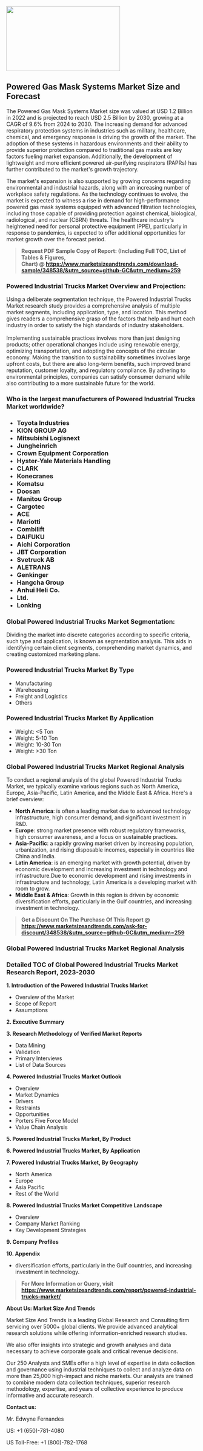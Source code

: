<p><img class="alignnone size-medium wp-image-20088" src="https://ffe5etoiles.com/wp-content/uploads/2024/12/MST1-300x171.png" alt="" width="300" height="171" /></p><h2>Powered Gas Mask Systems Market Size and Forecast</h2><p>The Powered Gas Mask Systems Market size was valued at USD 1.2 Billion in 2022 and is projected to reach USD 2.5 Billion by 2030, growing at a CAGR of 9.6% from 2024 to 2030. The increasing demand for advanced respiratory protection systems in industries such as military, healthcare, chemical, and emergency response is driving the growth of the market. The adoption of these systems in hazardous environments and their ability to provide superior protection compared to traditional gas masks are key factors fueling market expansion. Additionally, the development of lightweight and more efficient powered air-purifying respirators (PAPRs) has further contributed to the market's growth trajectory.</p><p>The market's expansion is also supported by growing concerns regarding environmental and industrial hazards, along with an increasing number of workplace safety regulations. As the technology continues to evolve, the market is expected to witness a rise in demand for high-performance powered gas mask systems equipped with advanced filtration technologies, including those capable of providing protection against chemical, biological, radiological, and nuclear (CBRN) threats. The healthcare industry's heightened need for personal protective equipment (PPE), particularly in response to pandemics, is expected to offer additional opportunities for market growth over the forecast period.</p></p><blockquote id="" class=""><strong>Request PDF Sample Copy of Report: (Including Full TOC, List of Tables &amp; Figures, Chart)&nbsp;@&nbsp;<strong><a href="https://www.marketsizeandtrends.com/download-sample/348538/&utm_source=github-GC&utm_medium=259" target="_blank">https://www.marketsizeandtrends.com/download-sample/348538/&utm_source=github-GC&utm_medium=259</a></strong></strong></blockquote><h3 id="" class="">Powered Industrial Trucks Market&nbsp;Overview and Projection:</h3><p id="" class="">Using a deliberate segmentation technique, the Powered Industrial Trucks Market research study provides a comprehensive analysis of multiple market segments, including application, type, and location. This method gives readers a comprehensive grasp of the factors that help and hurt each industry in order to satisfy the high standards of industry stakeholders. <br /> <br />Implementing sustainable practices involves more than just designing products; other operational changes include using renewable energy, optimizing transportation, and adopting the concepts of the circular economy. Making the transition to sustainability sometimes involves large upfront costs, but there are also long-term benefits, such improved brand reputation, customer loyalty, and regulatory compliance. By adhering to environmental principles, companies can satisfy consumer demand while also contributing to a more sustainable future for the world.</p><h3 id="" class="">Who is the largest manufacturers of&nbsp;Powered Industrial Trucks Market worldwide?</h3><h3 class=""><p><ul><li>Toyota Industries </li><li> KION GROUP AG </li><li> Mitsubishi Logisnext </li><li> Jungheinrich </li><li> Crown Equipment Corporation </li><li> Hyster-Yale Materials Handling </li><li> CLARK </li><li> Konecranes </li><li> Komatsu </li><li> Doosan </li><li> Manitou Group </li><li> Cargotec </li><li> ACE </li><li> Mariotti </li><li> Combilift </li><li> DAIFUKU </li><li> Aichi Corporation </li><li> JBT Corporation </li><li> Svetruck AB </li><li> ALETRANS </li><li> Genkinger </li><li> Hangcha Group </li><li> Anhui Heli Co. </li><li> Ltd. </li><li> Lonking</li></ul></p></h3><h3 id="" class="">Global&nbsp;Powered Industrial Trucks Market Segmentation:</h3><p id="" class="">Dividing the market into discrete categories according to specific criteria, such type and application, is known as segmentation analysis. This aids in identifying certain client segments, comprehending market dynamics, and creating customized marketing plans.</p><h3 id="" class="">Powered Industrial Trucks Market&nbsp;By Type</h3><p><p><ul><li>Manufacturing</li><li> Warehousing</li><li> Freight and Logistics</li><li> Others</p></li></ul></p></p><h3 id="" class="">Powered Industrial Trucks Market&nbsp;By Application</h3><p class=""><p><ul><li>Weight: <5 Ton</li><li> Weight: 5-10 Ton</li><li> Weight: 10-30 Ton</li><li> Weight: >30 Ton</li></ul></p></p><h3 id="" class="">Global Powered Industrial Trucks Market Regional Analysis</h3><p id="" class="">To conduct a regional analysis of the global Powered Industrial Trucks Market, we typically examine various regions such as North America, Europe, Asia-Pacific, Latin America, and the Middle East &amp; Africa. Here's a brief overview:</p><ul><li><strong>North America</strong>: is often a leading market due to advanced technology infrastructure, high consumer demand, and significant investment in R&amp;D.</li><li><strong>Europe</strong>: strong market presence with robust regulatory frameworks, high consumer awareness, and a focus on sustainable practices.</li><li><strong>Asia-Pacific</strong>: a rapidly growing market driven by increasing population, urbanization, and rising disposable incomes, especially in countries like China and India.</li><li><strong>Latin America</strong>: is an emerging market with growth potential, driven by economic development and increasing investment in technology and infrastructure.Due to economic development and rising investments in infrastructure and technology, Latin America is a developing market with room to grow.</li><li><strong>Middle East &amp; Africa</strong>: Growth in this region is driven by economic diversification efforts, particularly in the Gulf countries, and increasing investment in technology.</li></ul><blockquote id="" class=""><strong>Get a Discount On The Purchase Of This Report @ <strong><a href="https://www.marketsizeandtrends.com/ask-for-discount/348538/&utm_source=github-GC&utm_medium=259" target="_blank">https://www.marketsizeandtrends.com/ask-for-discount/348538/&utm_source=github-GC&utm_medium=259</a></strong></strong></blockquote><h3 id="" class="">Global Powered Industrial Trucks Market Regional Analysis</h3><h3 id="" class="">Detailed TOC of Global Powered Industrial Trucks Market Research Report, 2023-2030</h3><p id="" class=""><strong>1. Introduction of the Powered Industrial Trucks Market</strong></p><ul><li>Overview of the Market</li><li>Scope of Report</li><li>Assumptions</li></ul><p id="" class=""><strong>2. Executive Summary</strong></p><p id="" class=""><strong>3. Research Methodology of Verified Market Reports</strong></p><ul><li>Data Mining</li><li>Validation</li><li>Primary Interviews</li><li>List of Data Sources</li></ul><p id="" class=""><strong>4. Powered Industrial Trucks Market Outlook</strong></p><ul><li>Overview</li><li>Market Dynamics</li><li>Drivers</li><li>Restraints</li><li>Opportunities</li><li>Porters Five Force Model</li><li>Value Chain Analysis</li></ul><p id="" class=""><strong>5. Powered Industrial Trucks Market, By Product</strong></p><p id="" class=""><strong>6. Powered Industrial Trucks Market, By Application</strong></p><p id="" class=""><strong>7. Powered Industrial Trucks Market, By Geography</strong></p><ul><li>North America</li><li>Europe</li><li>Asia Pacific</li><li>Rest of the World</li></ul><p id="" class=""><strong>8. Powered Industrial Trucks Market Competitive Landscape</strong></p><ul><li>Overview</li><li>Company Market Ranking</li><li>Key Development Strategies</li></ul><p id="" class=""><strong>9. Company Profiles</strong></p><p id="" class=""><strong>10. Appendix</strong></p><ul><li>diversification efforts, particularly in the Gulf countries, and increasing investment in technology.</li></ul><blockquote id="" class=""><strong>For More Information or Query, visit <strong><strong><a href="https://www.marketsizeandtrends.com/report/powered-industrial-trucks-market/" target="_blank">https://www.marketsizeandtrends.com/report/powered-industrial-trucks-market/</a></strong></strong></strong></blockquote><p id="" class=""><strong>About Us: Market Size And Trends</strong></p><p id="" class="">Market Size And Trends is a leading Global Research and Consulting firm servicing over 5000+ global clients. We provide advanced analytical research solutions while offering information-enriched research studies.</p><p id="" class="">We also offer insights into strategic and growth analyses and data necessary to achieve corporate goals and critical revenue decisions.</p><p id="" class="">Our 250 Analysts and SMEs offer a high level of expertise in data collection and governance using industrial techniques to collect and analyze data on more than 25,000 high-impact and niche markets. Our analysts are trained to combine modern data collection techniques, superior research methodology, expertise, and years of collective experience to produce informative and accurate research.</p><p id="" class=""><strong>Contact us:</strong></p><p id="" class="">Mr. Edwyne Fernandes</p><p id="" class="">US: +1 (650)-781-4080</p><p id="" class="">US Toll-Free: +1 (800)-782-1768</p>
